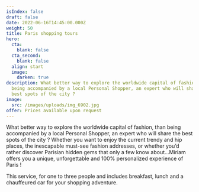 ```yaml
---
isIndex: false
draft: false
date: 2022-06-16T14:45:00.000Z
weight: 50
title: Paris shopping tours
hero:
  cta:
    blank: false
  cta_second:
    blank: false
  align: start
  image:
    darken: true
description: What better way to explore the worldwide capital of fashion, than
  being accompanied by a local Personal Shopper, an expert who will share the
  best spots of the city ?
image:
  src: /images/uploads/img_6902.jpg
offer: Prices available upon request
---
```

What better way to explore the worldwide capital of fashion, than being accompanied by a local Personal Shopper, an expert who will share the best spots of the city ? Whether you want to enjoy the current trendy and hip places, the inescapable must-see fashion addresses, or whether you’d rather discover Parisian hidden gems that only a few know about…Miriam offers you a unique, unforgettable and 100% personalized experience of Paris !

This service, for one to three people and includes breakfast, lunch and a chauffeured car for your shopping adventure.